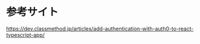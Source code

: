 # 参考サイト

https://dev.classmethod.jp/articles/add-authentication-with-auth0-to-react-typescript-app/
